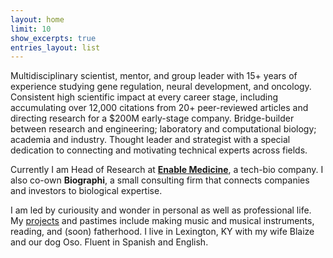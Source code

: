 ```yaml
---
layout: home
limit: 10
show_excerpts: true
entries_layout: list
---
```


Multidisciplinary scientist, mentor, and group leader with 15+ years of experience studying gene regulation, neural development, and oncology. Consistent high scientific impact at every career stage, including accumulating over 12,000 citations from 20+ peer-reviewed articles and directing research for a $200M early-stage company. Bridge-builder between research and engineering; laboratory and computational biology; academia and industry. Thought leader and strategist with a special dedication to connecting and motivating technical experts across fields. 

Currently I am Head of Research at [**Enable Medicine**](https://enablemedicine.com), a tech-bio company. I also co-own **Biographi**, a small consulting firm that connects companies and investors to biological expertise. 

I am led by curiousity and wonder in personal as well as professional life. My [projects](./projects/) and pastimes include making music and musical instruments, reading, and (soon) fatherhood. I live in Lexington, KY with my wife Blaize and our dog Oso. Fluent in Spanish and English.  
